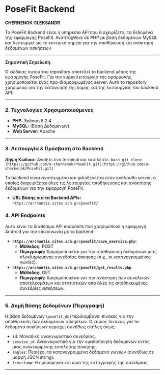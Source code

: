 # PoseFit Backend
**CHERNENOK OLEKSANDR**

Το PoseFit Backend είναι η υπηρεσία API που διαχειρίζεται τα δεδομένα της εφαρμογής PoseFit. Αναπτύχθηκε σε PHP με βάση δεδομένων MySQL και λειτουργεί ως το κεντρικό σημείο για την αποθήκευση και ανάκτηση δεδομένων ασκήσεων.

---

**Σημαντική Σημείωση:**

Ο κώδικας αυτού του repository αποτελεί το backend μέρος της εφαρμογής PoseFit. Για την κύρια λειτουργία της εφαρμογής, χρησιμοποιείται ένας προ-διαμορφωμένος server. Αυτό το repository χρησιμεύει για την κατανόηση της δομής και της λειτουργίας του backend API.

---

### **2. Τεχνολογίες Χρησιμοποιούμενες**

* **PHP:** Έκδοση 8.2.4
* **MySQL:** (Βάση Δεδομένων)
* **Web Server:** Apache

---

### **3. Λειτουργία & Πρόσβαση στο Backend**

**Λήψη Κώδικα:**
    Ανοίξτε ένα terminal και εκτελέστε:
    ```bash
    git clone [https://github.com/a-chernenok/PoseFit.git](https://github.com/a-chernenok/PoseFit.git)
    ```

Το backend είναι αναπτυγμένο και φιλοξενείται στον ακόλουθο server, ο οποίος διαχειρίζεται όλες τις λειτουργίες αποθήκευσης και ανάκτησης δεδομένων για την εφαρμογή PoseFit.

* **URL Βάσης για τα Backend APIs:** `https://archontis.sites.sch.gr/posefit/`

### **4. API Endpoints**

Αυτά είναι τα διαθέσιμα API endpoints που χρησιμοποιεί η εφαρμογή Android για την επικοινωνία με το backend:

* **`https://archontis.sites.sch.gr/posefit/save_exercise.php`**:
    * **Μέθοδος:** POST
    * **Περιγραφή:** Χρησιμοποιείται για την αποθήκευση δεδομένων μιας ολοκληρωμένης συνεδρίας άσκησης (π.χ., οι καταγεγραμμένες γωνίες).
* **`https://archontis.sites.sch.gr/posefit/get_results.php`**:
    * **Μέθοδος:** GET
    * **Περιγραφή:** Χρησιμοποιείται για την ανάκτηση των συνολικών αποτελεσμάτων και στατιστικών από όλες τις αποθηκευμένες συνεδρίες ασκήσεων.

---

### **5. Δομή Βάσης Δεδομένων (Περιγραφή)**

Η βάση δεδομένων (`posefit_db`) περιλαμβάνει πίνακες για την αποθήκευση των δεδομένων ασκήσεων. Ο κύριος πίνακας για τα δεδομένα ασκήσεων περιέχει συνήθως στήλες όπως:

* `id`: Μοναδικό αναγνωριστικό συνεδρίας.
* `session_id`: Αναγνωριστικό για την ομαδοποίηση δεδομένων εντός μιας συγκεκριμένης εκτέλεσης άσκησης.
* `angles`: Περιέχει τα καταγεγραμμένα δεδομένα γωνιών (συνήθως σε μορφή JSON string).
* `timestamp`: Η ημερομηνία και ώρα της καταγραφής της συνεδρίας.

---